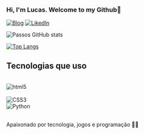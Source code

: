 ### Hi, I'm Lucas. Welcome to my Github🖖

[![Blog](https://img.shields.io/badge/Instagram-E4405F?style=for-the-badge&logo=instagram&logoColor=white)](https://www.instagram.com/lucasalexan/)
[![LikedIn](https://img.shields.io/badge/LinkedIn-0077B5?style=for-the-badge&logo=linkedin&logoColor=white)](https://www.linkedin.com/in/lucas-passos-545538224/)

![Passos GitHub stats](https://github-readme-stats.vercel.app/api?username=devlucaspassos&theme=outrun&show_icons=true)

[![Top Langs](https://github-readme-stats.vercel.app/api/top-langs/?username=devlucaspassos&langs_count=8)](https://github.com/devlucaspassos)

## Tecnologias que uso

<div> </br>
    <img alt="html5" align="center" src="https://img.shields.io/badge/HTML5-E34F26?style=for-the-badge&logo=html5&logoColor=white">
</div>
<div> </br>
    <img alt="CSS3" align="center" src="https://img.shields.io/badge/CSS3-1572B6?style=for-the-badge&logo=css3&logoColor=white">
</div> 
<div </br>
    <img alt="Python" align="center" src="https://img.shields.io/badge/python-3670A0?style=for-the-badge&logo=python&logoColor=ffdd54">
</div> </br>
                                                                                                                                      
Apaixonado por tecnologia, jogos e programação 👨‍💻


